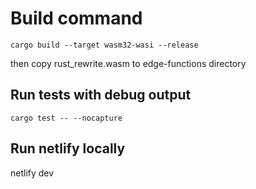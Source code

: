 # Build command

```
cargo build --target wasm32-wasi --release
```

then copy rust_rewrite.wasm to edge-functions directory

## Run tests with debug output
```
cargo test -- --nocapture
```
## Run netlify locally
netlify dev